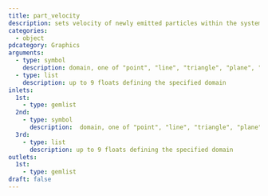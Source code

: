 ```yaml
---
title: part_velocity
description: sets velocity of newly emitted particles within the system
categories:
  - object
pdcategory: Graphics
arguments:
  - type: symbol
    description: domain, one of "point", "line", "triangle", "plane", "box", "sphere", "cylinder", "cone", "blob", "disc", "rectangle"
  - type: list
    description: up to 9 floats defining the specified domain
inlets:
  1st:
    - type: gemlist
  2nd:
    - type: symbol
      description:  domain, one of "point", "line", "triangle", "plane", "box", "sphere", "cylinder", "cone", "blob", "disc", "rectangle"
  3rd:
    - type: list
      description: up to 9 floats defining the specified domain
outlets:
  1st:
    - type: gemlist
draft: false
---
```

